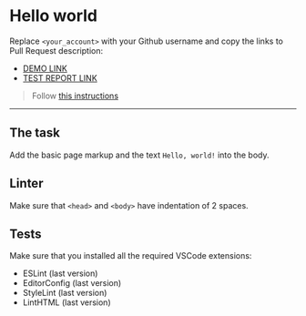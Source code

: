 # Hello world

Replace `<your_account>` with your Github username and copy the links to Pull Request description:
- [DEMO LINK](https://github.com/VyacheslavKokayko/layout_hello-world/)
- [TEST REPORT LINK](https://VyacheslavKokayko.github.io/layout_hello-world/report/html_report/)

> Follow [this instructions](https://mate-academy.github.io/layout_task-guideline/#how-to-solve-the-layout-tasks-on-github)
___

## The task

Add the basic page markup and the text `Hello, world!` into the body.

## Linter

Make sure that `<head>` and `<body>` have indentation of 2 spaces.

## Tests

Make sure that you installed all the required VSCode extensions:

- ESLint (last version)
- EditorConfig (last version)
- StyleLint (last version)
- LintHTML (last version)

